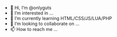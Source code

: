 - 👋 Hi, I’m @onlyguts
- 👀 I’m interested in ...
- 🌱 I’m currently learning HTML/CSS/JS/LUA/PHP
- 💞️ I’m looking to collaborate on ...
- 📫 How to reach me ...
